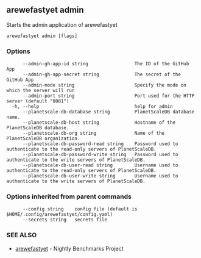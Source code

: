 ## arewefastyet admin

Starts the admin application of arewefastyet

```
arewefastyet admin [flags]
```

### Options

```
      --admin-gh-app-id string                 The ID of the GitHub App
      --admin-gh-app-secret string             The secret of the GitHub App
      --admin-mode string                      Specify the mode on which the server will run
      --admin-port string                      Port used for the HTTP server (default "8081")
  -h, --help                                   help for admin
      --planetscale-db-database string         PlanetScaleDB database name.
      --planetscale-db-host string             Hostname of the PlanetScaleDB database.
      --planetscale-db-org string              Name of the PlanetScaleDB organization.
      --planetscale-db-password-read string    Password used to authenticate to the read-only servers of PlanetScaleDB.
      --planetscale-db-password-write string   Password used to authenticate to the write servers of PlanetScaleDB.
      --planetscale-db-user-read string        Username used to authenticate to the read-only servers of PlanetScaleDB.
      --planetscale-db-user-write string       Username used to authenticate to the write servers of PlanetScaleDB.
```

### Options inherited from parent commands

```
      --config string    config file (default is $HOME/.config/arewefastyet/config.yaml)
      --secrets string   secrets file
```

### SEE ALSO

* [arewefastyet](arewefastyet.md)	 - Nightly Benchmarks Project

